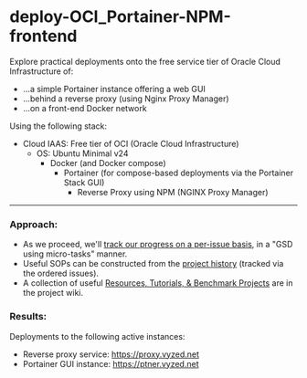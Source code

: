 # deploy-OCI_Portainer-NPM-frontend
Explore practical deployments onto the free service tier of Oracle Cloud Infrastructure of: 
* ...a simple Portainer instance offering a web GUI
* ...behind a reverse proxy (using Nginx Proxy Manager)
* ...on a front-end Docker network 

Using the following stack:
* Cloud IAAS: Free tier of OCI (Oracle Cloud Infrastructure)
  * OS: Ubuntu Minimal v24 
    * Docker (and Docker compose)
      * Portainer (for compose-based deployments via the Portainer Stack GUI) 
        * Reverse Proxy using NPM (NGINX Proxy Manager)

---

### Approach:
* As we proceed, we'll [track our progress on a per-issue basis](https://github.com/vyzed-public/deploy-OCI_Portainer-NPM-frontend/issues), in a "GSD using micro-tasks" manner.   
* Useful SOPs can be constructed from the [project history](https://gitlab.com/mindcurrent-public/explore-nextcloud-deployments/deploy-oci_portainer-npm-nc-sqlite/-/issues/?sort=created_asc&state=all&first_page_size=20) (tracked via the ordered issues).
* A collection of useful [Resources, Tutorials, & Benchmark Projects](https://gitlab.com/mindcurrent-public/explore-nextcloud-deployments/deploy-oci_portainer-npm-nc-sqlite/-/wikis/Useful-Resources,-Tutorials,-&-Benchmark-Projects) are in the project wiki.


### Results:

Deployments to the following active instances:  
* Reverse proxy service: https://proxy.vyzed.net
* Portainer GUI instance: https://ptner.vyzed.net



